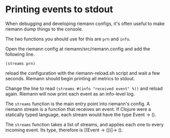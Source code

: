 # Printing events to stdout

When debugging and developing riemann configs, it's often useful to make riemann dump things to the console.

The two functions you should use for this are `prn` and `info`.

Open the riemann config at riemann/src/riemann.config and add the following line.

`(streams prn)`

reload the configuration with the riemann-reload.sh script and wait a few seconds. Riemann should begin printing all metrics to stdout.

Change the line to read `(streams #(info "received event" %))` and reload again. Riemann will now print each event as an info-level log.

The `streams` function is the main entry point into riemann's config. A riemann stream is a function that receives an event. If Clojure were a statically typed language, each stream would have the type Event -> ().

The `streams` function takes a list of streams, and applies each one to every incoming event. Its type, therefore is [(Event -> ())]-> ().

